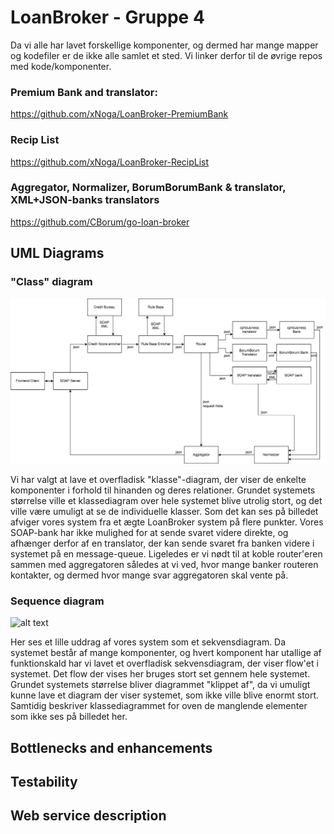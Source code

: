 # LoanBroker - Gruppe 4
Da vi alle har lavet forskellige komponenter, og dermed har mange mapper og kodefiler er de ikke alle samlet et sted. Vi linker derfor til de øvrige repos med kode/komponenter.

### Premium Bank and translator:
https://github.com/xNoga/LoanBroker-PremiumBank

### Recip List
https://github.com/xNoga/LoanBroker-RecipList

### Aggregator, Normalizer, BorumBorumBank & translator, XML+JSON-banks translators
https://github.com/CBorum/go-loan-broker

## UML Diagrams

### "Class" diagram
![alt text](https://github.com/kristian94/LoanBroker/blob/master/doc/img/rabbit.png)


Vi har valgt at lave et overfladisk "klasse"-diagram, der viser de enkelte komponenter i forhold til hinanden og deres relationer. Grundet systemets størrelse ville et klassediagram over hele systemet blive utrolig stort, og det ville være umuligt at se de individuelle klasser. 
Som det kan ses på billedet afviger vores system fra et ægte LoanBroker system på flere punkter. Vores SOAP-bank har ikke mulighed for at sende svaret videre direkte, og afhænger derfor af en translator, der kan sende svaret fra banken videre i systemet på en message-queue. 
Ligeledes er vi nødt til at koble router'eren sammen med aggregatoren således at vi ved, hvor mange banker routeren kontakter, og dermed hvor mange svar aggregatoren skal vente på. 

### Sequence diagram 
![alt text](https://github.com/kristian94/LoanBroker/blob/master/doc/img/bög-diagram%20(1).png)


Her ses et lille uddrag af vores system som et sekvensdiagram. Da systemet består af mange komponenter, og hvert komponent har utallige af funktionskald har vi lavet et overfladisk sekvensdiagram, der viser flow'et i systemet. Det flow der vises her bruges stort set gennem hele systemet. Grundet systemets størrelse bliver diagrammet "klippet af", da vi umuligt kunne lave et diagram der viser systemet, som ikke ville blive enormt stort. Samtidig beskriver klassediagrammet for oven de manglende elementer som ikke ses på billedet her. 

## Bottlenecks and enhancements

## Testability

## Web service description
